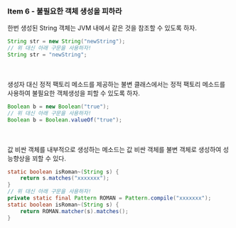 ### Item 6 - 불필요한 객체 생성을 피하라

한번 생성된 String 객체는 JVM 내에서 같은 것을 참조할 수 있도록 하자.

``` java
String str = new String("newString");
// 위 대신 아래 구문을 사용하자!
String str = "newString";
```
<br>
<br>
생성자 대신 정적 팩토리 메소드를 제공하는 불변 클래스에서는 정적 팩토리 메소드를 사용하여 불필요한 객체생성을 피할 수 있도록 하자.

``` java
Boolean b = new Boolean("true");
// 위 대신 아래 구문을 사용하자!
Boolean b = Boolean.valueOf("true");
```
<br>
<br>
값 비싼 객체를 내부적으로 생성하는 메소드는 값 비싼 객체를 불변 객체로 생성하여 성능향상을 꾀할 수 있다.

``` java
static boolean isRoman~(String s) {
	return s.matches("xxxxxxx");
}
// 위 대신 아래 구문을 사용하자!
private static final Pattern ROMAN = Pattern.compile("xxxxxxx");
static boolean isRoman~(String s) {
	return ROMAN.matcher(s).matches();
}
```